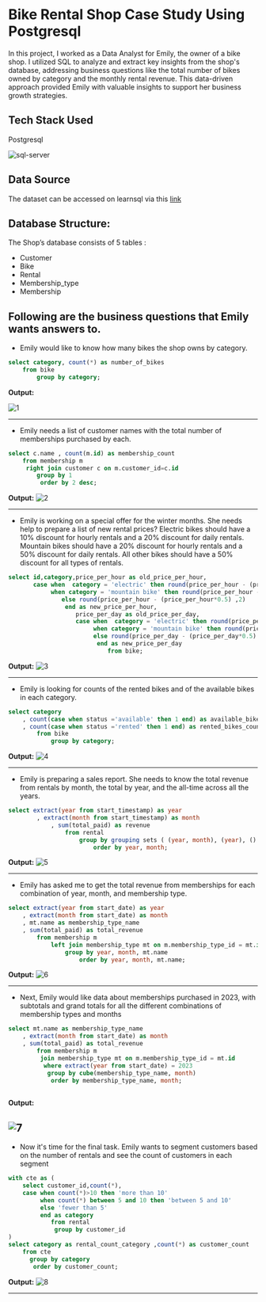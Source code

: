 
# Bike Rental Shop Case Study Using Postgresql

In this project, I worked as a Data Analyst for Emily, the owner of a bike shop. I utilized SQL to analyze and extract key insights from the shop's database, addressing business questions like the total number of bikes owned by category and the monthly rental revenue. This data-driven approach provided Emily with valuable insights to support her business growth strategies.

## Tech Stack Used 

Postgresql

![sql-server](https://github.com/user-attachments/assets/459cb5aa-236a-4aaa-b29a-41b648e446fa)

## Data Source
The dataset can be accessed on learnsql via this [link](https://learnsql.com/log-in/?redirect=/course/2023-advanced-sql-practice-challenges/november-challenge/introduction/introduction/)

## Database Structure:
The Shop’s database consists of 5 tables :
- Customer
- Bike
- Rental
- Membership_type
- Membership

## Following are the business questions that Emily wants answers to. 
- Emily would like to know how many bikes the shop owns by category. 
```sql
select category, count(*) as number_of_bikes
	from bike 
		group by category;

```
**Output:**

![1](https://github.com/user-attachments/assets/ea6e5e97-eadf-45ab-8c97-3bab89155424)

------------------------------------------------------ 

- Emily needs a list of customer names with the total number of memberships purchased by each.

```sql
select c.name , count(m.id) as membership_count
	from membership m 
	 right join customer c on m.customer_id=c.id
	 	group by 1
		 order by 2 desc;
```
**Output:**
![2](https://github.com/user-attachments/assets/ca84e559-62d1-4a28-9892-2a679a019c11)

------------------------------------------------------ 

- Emily is working on a special offer for the winter months. She needs help to prepare a list of new rental prices?
Electric bikes should have a 10% discount for hourly rentals and a 20% discount for daily rentals. Mountain bikes should have a 20% discount for hourly rentals and a 
50% discount for daily rentals. All other bikes should have a 50% discount for all types of rentals.


```sql
select id,category,price_per_hour as old_price_per_hour,
	   case when  category = 'electric' then round(price_per_hour - (price_per_hour*0.1) ,2)
	   		when category = 'mountain bike' then round(price_per_hour - (price_per_hour*0.5) ,2)
			   else round(price_per_hour - (price_per_hour*0.5) ,2)
			   	end as new_price_per_hour,
				   price_per_day as old_price_per_day,
				   case when  category = 'electric' then round(price_per_day - (price_per_day*0.1) ,2)
	   					when category = 'mountain bike' then round(price_per_day - (price_per_day*0.5) ,2)
			   			else round(price_per_day - (price_per_day*0.5) ,2)
						 end as new_price_per_day  
						 	from bike;
```            
**Output:**
![3](https://github.com/user-attachments/assets/649eab7d-d147-4963-9fa2-6a61c0af7b3d)

------------------------------------------------------ 

- Emily is looking for counts of the rented bikes and of the available bikes in each category.


```sql 
select category
	, count(case when status ='available' then 1 end) as available_bikes_count
	, count(case when status ='rented' then 1 end) as rented_bikes_count
		from bike
			group by category;
```  
**Output:**
![4](https://github.com/user-attachments/assets/9f3041d4-c916-4525-9fa0-14cb74eaca95)

------------------------------------------------------ 
- Emily is preparing a sales report. She needs to know the total revenue from rentals by month, the total by year, and the all-time across all the years. 
```sql 
select extract(year from start_timestamp) as year
		, extract(month from start_timestamp) as month
			, sum(total_paid) as revenue
				from rental
					group by grouping sets ( (year, month), (year), () )
						order by year, month;
```
**Output:**
![5](https://github.com/user-attachments/assets/96e3ad3a-603f-4a91-bae5-9b6285747d4f)

------------------------------------------------------ 

-  Emily has asked me to get the total revenue from memberships for each combination of year, month, and membership type.


```sql
select extract(year from start_date) as year
	, extract(month from start_date) as month
	, mt.name as membership_type_name
	, sum(total_paid) as total_revenue
		from membership m
			left join membership_type mt on m.membership_type_id = mt.id
				group by year, month, mt.name
					order by year, month, mt.name;
```
**Output:**
![6](https://github.com/user-attachments/assets/2bcf675b-f7dd-4104-b480-a74bd3d8ddf5)

------------------------------------------------------ 

- Next, Emily would like data about memberships purchased in 2023, with subtotals and grand totals for all the different combinations of membership types and months


```sql
select mt.name as membership_type_name
	, extract(month from start_date) as month
	, sum(total_paid) as total_revenue
		from membership m
		 join membership_type mt on m.membership_type_id = mt.id
		  where extract(year from start_date) = 2023
		   group by cube(membership_type_name, month)
		    order by membership_type_name, month;
        
```
**Output:**

![7](https://github.com/user-attachments/assets/595630f6-9182-43db-a4f3-ac5987b53be2)
------------------------------------------------------ 

- Now it's time for the final task.
Emily wants to segment customers based on the number of rentals and see the count of customers in 
each segment

```sql
with cte as (
	select customer_id,count(*),
	case when count(*)>10 then 'more than 10' 
		 when count(*) between 5 and 10 then 'between 5 and 10'
		 else 'fewer than 5' 
		 end as category
		 	from rental 
			 group by customer_id
)
select category as rental_count_category ,count(*) as customer_count 
	from cte 
	  group by category
	   order by customer_count;

```
**Output:**
![8](https://github.com/user-attachments/assets/ae7a4d15-6f02-449b-a8cd-2062251d6800)

------------------------------------------------------

